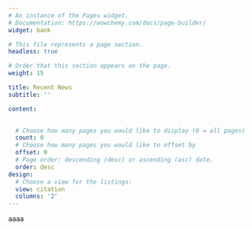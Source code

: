 ```yaml
---
# An instance of the Pages widget.
# Documentation: https://wowchemy.com/docs/page-builder/
widget: bank

# This file represents a page section.
headless: true

# Order that this section appears on the page.
weight: 15

title: Recent News
subtitle: ''

content:
  

  # Choose how many pages you would like to display (0 = all pages)
  count: 0
  # Choose how many pages you would like to offset by
  offset: 0
  # Page order: descending (desc) or ascending (asc) date.
  order: desc
design:
  # Choose a view for the listings:
  view: citation
  columns: '2'
---
```

aaaa
<!-- {{% callout note %}}
Quickly discover relevant content by [filtering publications](./publication/).
{{% /callout %}} -->
